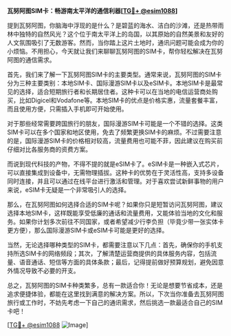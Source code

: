 **瓦努阿图SIM卡：畅游南太平洋的通信利器[[TG💪+ @esim1088](https://t.me/s/esim1088)]**

提到瓦努阿图，你脑海中浮现的是什么？是碧蓝的海水、洁白的沙滩，还是热带雨林中独特的自然风光？这个位于南太平洋上的岛国，以其原始的自然美景和友好的人文氛围吸引了无数游客。然而，当你踏上这片土地时，通讯问题可能会成为你的小烦恼。不用担心，今天就让我们来聊聊瓦努阿图的SIM卡，帮你轻松解决在瓦努阿图的通信需求。

首先，我们来了解一下瓦努阿图SIM卡的主要类型。通常来说，瓦努阿图的SIM卡分为三种主要类别：本地SIM卡、国际漫游SIM卡以及eSIM卡。本地SIM卡是最常见的选择，适合短期旅行者和长期居住者。这种卡可以在当地的电信运营商处购买，比如Digicel和Vodafone等。本地SIM卡的优点是价格实惠，流量套餐丰富，而且使用方便，只需插入手机即可开始使用。

对于那些经常需要跨国旅行的朋友，国际漫游SIM卡可能是一个不错的选择。这类SIM卡可以在多个国家和地区使用，免去了频繁更换SIM卡的麻烦。不过需要注意的是，国际漫游SIM卡的价格相对较高，流量费用也可能不菲，因此建议在购买前仔细对比各服务商的资费方案。

而说到现代科技的产物，不得不提的就是eSIM卡了。eSIM卡是一种嵌入式芯片，可以直接集成到设备中，无需物理插拔。这种卡的优势在于灵活性高，支持多设备同时连接，并且可以通过在线平台进行激活和管理。对于喜欢尝试新鲜事物的用户来说，eSIM卡无疑是一个非常吸引人的选择。

那么，在瓦努阿图如何选择合适的SIM卡呢？如果你只是短暂访问瓦努阿图，建议选择本地SIM卡，这样既能享受低廉的通话和流量费用，又能体验当地的文化和服务。如果你计划多次前往不同国家，或者希望减少行李负担（毕竟少带一张实体卡更方便），那么国际漫游SIM卡或eSIM卡可能是更好的选择。

当然，无论选择哪种类型的SIM卡，都需要注意以下几点：首先，确保你的手机支持所选SIM卡的网络频段；其次，了解清楚运营商提供的具体服务内容，包括流量、语音通话、短信等方面的具体条款；最后，记得提前做好预算规划，避免因意外情况导致不必要的开支。

总之，瓦努阿图的SIM卡种类繁多，总有一款适合你！无论是想要节省成本，还是追求便捷体验，都能在这里找到满意的解决方案。所以，下次当你准备去瓦努阿图旅行或工作时，不妨先考虑一下自己的通讯需求，然后挑选一款最适合自己的SIM卡吧！

[[TG💪+ @esim1088](https://t.me/s/esim1088) ![Image](https://i.postimg.cc/4NQfJmqS/Snipaste-2025-05-13-00-14-12.png)]